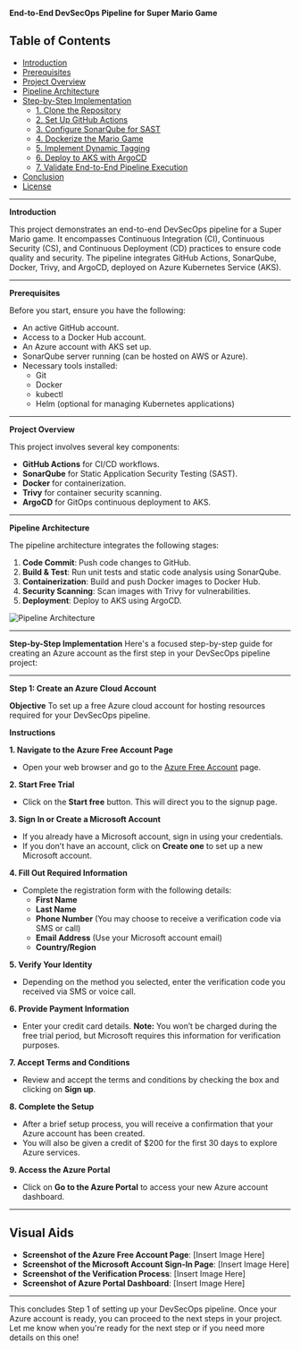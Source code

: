 **End-to-End DevSecOps Pipeline for Super Mario Game**

## **Table of Contents**

- [Introduction](#introduction)
- [Prerequisites](#prerequisites)
- [Project Overview](#project-overview)
- [Pipeline Architecture](#pipeline-architecture)
- [Step-by-Step Implementation](#step-by-step-implementation)
  - [1. Clone the Repository](#1-clone-the-repository)
  - [2. Set Up GitHub Actions](#2-set-up-github-actions)
  - [3. Configure SonarQube for SAST](#3-configure-sonarqube-for-sast)
  - [4. Dockerize the Mario Game](#4-dockerize-the-mario-game)
  - [5. Implement Dynamic Tagging](#5-implement-dynamic-tagging)
  - [6. Deploy to AKS with ArgoCD](#6-deploy-to-aks-with-argocd)
  - [7. Validate End-to-End Pipeline Execution](#7-validate-end-to-end-pipeline-execution)
- [Conclusion](#conclusion)
- [License](#license)

---

**Introduction**

This project demonstrates an end-to-end DevSecOps pipeline for a Super Mario game. It encompasses Continuous Integration (CI), Continuous Security (CS), and Continuous Deployment (CD) practices to ensure code quality and security. The pipeline integrates GitHub Actions, SonarQube, Docker, Trivy, and ArgoCD, deployed on Azure Kubernetes Service (AKS).

---

 **Prerequisites**

Before you start, ensure you have the following:

- An active GitHub account.
- Access to a Docker Hub account.
- An Azure account with AKS set up.
- SonarQube server running (can be hosted on AWS or Azure).
- Necessary tools installed:
  - Git
  - Docker
  - kubectl
  - Helm (optional for managing Kubernetes applications)

---

**Project Overview**

This project involves several key components:

- **GitHub Actions** for CI/CD workflows.
- **SonarQube** for Static Application Security Testing (SAST).
- **Docker** for containerization.
- **Trivy** for container security scanning.
- **ArgoCD** for GitOps continuous deployment to AKS.

---

 **Pipeline Architecture**

The pipeline architecture integrates the following stages:

1. **Code Commit**: Push code changes to GitHub.
2. **Build & Test**: Run unit tests and static code analysis using SonarQube.
3. **Containerization**: Build and push Docker images to Docker Hub.
4. **Security Scanning**: Scan images with Trivy for vulnerabilities.
5. **Deployment**: Deploy to AKS using ArgoCD.

![Pipeline Architecture](path/to/your/image.png)  <!-- Replace with the path to your architecture diagram -->

---

 **Step-by-Step Implementation**
 Here's a focused step-by-step guide for creating an Azure account as the first step in your DevSecOps pipeline project:

---

**Step 1: Create an Azure Cloud Account**

**Objective**
To set up a free Azure cloud account for hosting resources required for your DevSecOps pipeline.

 **Instructions**

**1. Navigate to the Azure Free Account Page**
- Open your web browser and go to the [Azure Free Account](https://azure.microsoft.com/free/) page.

 **2. Start Free Trial**
- Click on the **Start free** button. This will direct you to the signup page.

 **3. Sign In or Create a Microsoft Account**
- If you already have a Microsoft account, sign in using your credentials.
- If you don’t have an account, click on **Create one** to set up a new Microsoft account.

**4. Fill Out Required Information**
- Complete the registration form with the following details:
  - **First Name**
  - **Last Name**
  - **Phone Number** (You may choose to receive a verification code via SMS or call)
  - **Email Address** (Use your Microsoft account email)
  - **Country/Region**

**5. Verify Your Identity**
- Depending on the method you selected, enter the verification code you received via SMS or voice call.
  
**6. Provide Payment Information**
- Enter your credit card details. **Note:** You won’t be charged during the free trial period, but Microsoft requires this information for verification purposes.

**7. Accept Terms and Conditions**
- Review and accept the terms and conditions by checking the box and clicking on **Sign up**.

 **8. Complete the Setup**
- After a brief setup process, you will receive a confirmation that your Azure account has been created.
- You will also be given a credit of $200 for the first 30 days to explore Azure services.

 **9. Access the Azure Portal**
- Click on **Go to the Azure Portal** to access your new Azure account dashboard.

---

## **Visual Aids**
- **Screenshot of the Azure Free Account Page**: [Insert Image Here]
- **Screenshot of the Microsoft Account Sign-In Page**: [Insert Image Here]
- **Screenshot of the Verification Process**: [Insert Image Here]
- **Screenshot of Azure Portal Dashboard**: [Insert Image Here]

---

This concludes Step 1 of setting up your DevSecOps pipeline. Once your Azure account is ready, you can proceed to the next steps in your project. Let me know when you're ready for the next step or if you need more details on this one!


